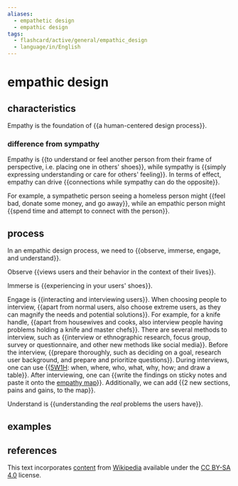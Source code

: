 ```yaml
---
aliases:
  - empathetic design
  - empathic design
tags:
  - flashcard/active/general/empathic_design
  - language/in/English
---
```


# empathic design

## characteristics

Empathy is the foundation of {{a human-centered design process}}. <!--SR:!2025-03-19,241,330-->

### difference from sympathy

Empathy is {{to understand or feel another person from their frame of perspective, i.e. placing one in others' shoes}}, while sympathy is {{simply expressing understanding or care for others' feeling}}. In terms of effect, empathy can drive {{connections while sympathy can do the opposite}}. <!--SR:!2025-03-04,193,270!2025-06-23,280,290!2025-01-25,182,310-->

For example, a sympathetic person seeing a homeless person might {{feel bad, donate some money, and go away}}, while an empathic person might {{spend time and attempt to connect with the person}}. <!--SR:!2025-05-22,291,330!2025-04-01,240,290-->

## process

In an empathic design process, we need to {{observe, immerse, engage, and understand}}. <!--SR:!2024-10-15,116,290-->

Observe {{views users and their behavior in the context of their lives}}. <!--SR:!2025-06-03,278,290-->

Immerse is {{experiencing in your users' shoes}}. <!--SR:!2025-03-21,243,330-->

Engage is {{interacting and interviewing users}}. When choosing people to interview, {{apart from normal users, also choose extreme users, as they can magnify the needs and potential solutions}}. For example, for a knife handle, {{apart from housewives and cooks, also interview people having problems holding a knife and master chefs}}. There are several methods to interview, such as {{interview or ethnographic research, focus group, survey or questionnaire, and other new methods like social media}}. Before the interview, {{prepare thoroughly, such as deciding on a goal, research user background, and prepare and prioritize questions}}. During interviews, one can use {{[5W1H](Five%20Ws.md): when, where, who, what, why, how; and draw a table}}. After interviewing, one can {{write the findings on sticky notes and paste it onto the [empathy map](empathy%20map.md)}}. Additionally, we can add {{2 new sections, pains and gains, to the map}}. <!--SR:!2025-01-04,170,310!2025-02-26,207,310!2025-08-30,342,290!2024-12-15,134,250!2024-10-26,57,230!2025-02-17,218,330!2024-11-11,138,290!2024-12-18,153,270-->

Understand is {{understanding the _real_ problems the users have}}. <!--SR:!2024-10-23,123,290-->

## examples

## references

This text incorporates [content](https://en.wikipedia.org/wiki/empathic_design) from [Wikipedia](Wikipedia.md) available under the [CC BY-SA 4.0](https://creativecommons.org/licenses/by-sa/4.0/) license.
